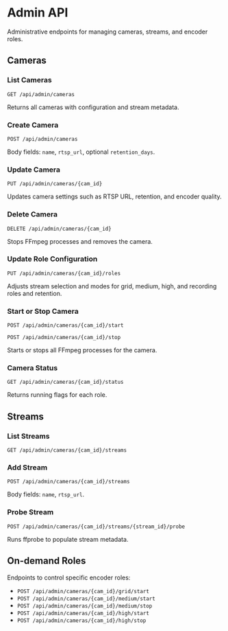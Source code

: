 # Admin API

Administrative endpoints for managing cameras, streams, and encoder roles.

## Cameras

### List Cameras
`GET /api/admin/cameras`

Returns all cameras with configuration and stream metadata.

### Create Camera
`POST /api/admin/cameras`

Body fields: `name`, `rtsp_url`, optional `retention_days`.

### Update Camera
`PUT /api/admin/cameras/{cam_id}`

Updates camera settings such as RTSP URL, retention, and encoder quality.

### Delete Camera
`DELETE /api/admin/cameras/{cam_id}`

Stops FFmpeg processes and removes the camera.

### Update Role Configuration
`PUT /api/admin/cameras/{cam_id}/roles`

Adjusts stream selection and modes for grid, medium, high, and recording roles and retention.

### Start or Stop Camera
`POST /api/admin/cameras/{cam_id}/start`

`POST /api/admin/cameras/{cam_id}/stop`

Starts or stops all FFmpeg processes for the camera.

### Camera Status
`GET /api/admin/cameras/{cam_id}/status`

Returns running flags for each role.

## Streams

### List Streams
`GET /api/admin/cameras/{cam_id}/streams`

### Add Stream
`POST /api/admin/cameras/{cam_id}/streams`

Body fields: `name`, `rtsp_url`.

### Probe Stream
`POST /api/admin/cameras/{cam_id}/streams/{stream_id}/probe`

Runs ffprobe to populate stream metadata.

## On-demand Roles

Endpoints to control specific encoder roles:

- `POST /api/admin/cameras/{cam_id}/grid/start`
- `POST /api/admin/cameras/{cam_id}/medium/start`
- `POST /api/admin/cameras/{cam_id}/medium/stop`
- `POST /api/admin/cameras/{cam_id}/high/start`
- `POST /api/admin/cameras/{cam_id}/high/stop`
